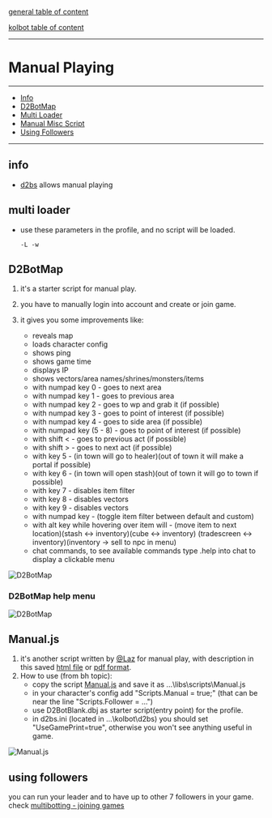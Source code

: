 [general table of content](https://github.com/blizzhackers/documentation/#diablo-2-botting-system)

[kolbot table of content](https://github.com/blizzhackers/documentation/tree/master/kolbot/#kolbot)

---

# Manual Playing

---

* [Info](#info)
* [D2BotMap](#d2botmap)
* [Multi Loader](#multi-loader)
* [Manual Misc Script](#manualjs)
* [Using Followers](#using-followers)

---

## info

* [d2bs](https://github.com/blizzhackers/kolbot) allows manual playing

## multi loader

* use these parameters in the profile, and no script will be loaded.
	```
	-L -w
	```

## D2BotMap

1. it's a starter script for manual play.
2. you have to manually login into account and create or join game.
3. it gives you some improvements like:

	* reveals map
	* loads character config
	* shows ping
	* shows game time
	* displays IP
	* shows vectors/area names/shrines/monsters/items
	* with numpad key 0 - goes to next area
	* with numpad key 1 - goes to previous area
	* with numpad key 2 - goes to wp and grab it (if possible)
	* with numpad key 3 - goes to point of interest (if possible)
	* with numpad key 4 - goes to side area (if possible)
	* with numpad key (5 - 8) - goes to point of interest (if possible)
	* with shift < - goes to previous act (if possible)
	* with shift > - goes to next act (if possible)
	* with key 5 - (in town will go to healer)(out of town it will make a portal if possible)
	* with key 6 - (in town will open stash)(out of town it will go to town if possible)
	* with key 7 - disables item filter
	* with key 8 - disables vectors
	* with key 9 - disables vectors
	* with numpad key - (toggle item filter between default and custom)
	* with alt key while hovering over item will - (move item to next location)(stash <-> inventory)(cube <-> inventory)
	(tradescreen <-> inventory)(inventory -> sell to npc in menu)
	* chat commands, to see available commands type .help into chat to display a clickable menu

![D2BotMap](assets/kolbot-manualplayD2BotMapEx1.JPG)

### D2BotMap help menu
![D2BotMap](assets/kolbot-manualplayD2BotMapEx2.JPG)


## Manual.js

1. it's another script written by [@Laz](https://github.com/laztheripper) for manual play, with description in this saved [html file](assets/ManualPlayScriptWithPacketSniffingToolsAndMore.html) or [pdf format](https://github.com/blizzhackers/bhfiles/blob/master/pdf%20saved%20pages/d2bs%20script%20development/Manual%20play%20script%20with%20packet%20sniffing%20tools%20and%20more.pdf). 
2. How to use (from bh topic):
	* copy the script [Manual.js](https://raw.githubusercontent.com/blizzhackers/documentation/master/kolbot/custom-scripts/Manual.js) and save it as ...\libs\scripts\Manual.js
	* in your character's config add "Scripts.Manual = true;" (that can be near the line "Scripts.Follower = ...")
	* use D2BotBlank.dbj as starter script(entry point) for the profile.
	* in d2bs.ini (located in ...\kolbot\d2bs) you should set "UseGamePrint=true", otherwise you won't see anything useful in game.

![Manual.js](assets/kolbot-manualplayMiscScript.jpg)

## using followers

you can run your leader and to have up to other 7 followers in your game.
check [multibotting - joining games](./MultiBotting.md/#joining-games)
